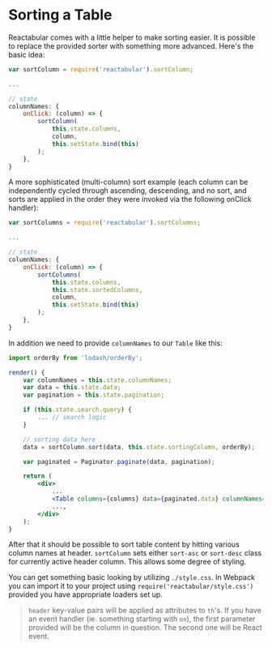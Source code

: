 # Sorting a Table

Reactabular comes with a little helper to make sorting easier. It is possible to replace the provided sorter with something more advanced. Here's the basic idea:

```javascript
var sortColumn = require('reactabular').sortColumn;

...

// state
columnNames: {
    onClick: (column) => {
        sortColumn(
            this.state.columns,
            column,
            this.setState.bind(this)
        );
    },
}
```

A more sophisticated (multi-column) sort example (each column can be independently cycled through ascending, descending, and no sort, and sorts are applied in the order they were invoked via the following onClick handler):

```javascript
var sortColumns = require('reactabular').sortColumns;

...

// state
columnNames: {
    onClick: (column) => {
        sortColumns(
            this.state.columns,
            this.state.sortedColumns,
            column,
            this.setState.bind(this)
        );
    },
}
```

In addition we need to provide `columnNames` to our `Table` like this:

```jsx
import orderBy from 'lodash/orderBy';

render() {
    var columnNames = this.state.columnNames;
    var data = this.state.data;
    var pagination = this.state.pagination;

    if (this.state.search.query) {
        ... // search logic
    }

    // sorting data here
    data = sortColumn.sort(data, this.state.sortingColumn, orderBy);

    var paginated = Paginator.paginate(data, pagination);

    return (
        <div>
            ...
            <Table columns={columns} data={paginated.data} columnNames={columnNames} />
            ...,
        </div>
    );
}
```

After that it should be possible to sort table content by hitting various column names at header. `sortColumn` sets either `sort-asc` or `sort-desc` class for currently active header column. This allows some degree of styling.

You can get something basic looking by utilizing `./style.css`. In Webpack you can import it to your project using `require('reactabular/style.css')` provided you have appropriate loaders set up.

> `header` key-value pairs will be applied as attributes to `th`'s. If you have an event handler (ie. something starting with `on`), the first parameter provided will be the column in question. The second one will be React event.
